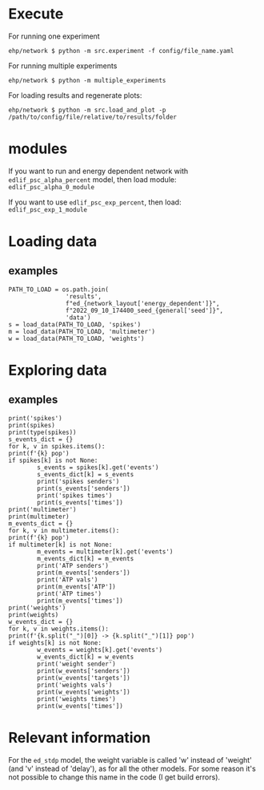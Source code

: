 # Execute
For running one experiment

```
ehp/network $ python -m src.experiment -f config/file_name.yaml
```

For running multiple experiments

```
ehp/network $ python -m multiple_experiments
```

For loading results and regenerate plots:
```
ehp/network $ python -m src.load_and_plot -p /path/to/config/file/relative/to/results/folder
```


# modules

If you want to run and energy dependent network with  `edlif_psc_alpha_percent`
model, then load module:  
`edlif_psc_alpha_0_module`

If you want to use `edlif_psc_exp_percent`, then load:  
`edlif_psc_exp_1_module`

# Loading data

## examples

```
PATH_TO_LOAD = os.path.join(
                'results',
                f"ed_{network_layout['energy_dependent']}",
                f"2022_09_10_174400_seed_{general['seed']}",
                'data')
s = load_data(PATH_TO_LOAD, 'spikes')
m = load_data(PATH_TO_LOAD, 'multimeter')
w = load_data(PATH_TO_LOAD, 'weights')
```

# Exploring data

## examples

```
print('spikes')
print(spikes)
print(type(spikes))
s_events_dict = {}
for k, v in spikes.items():
print(f'{k} pop')
if spikes[k] is not None:
        s_events = spikes[k].get('events')
        s_events_dict[k] = s_events
        print('spikes senders')
        print(s_events['senders'])
        print('spikes times')
        print(s_events['times'])
print('multimeter')
print(multimeter)
m_events_dict = {}
for k, v in multimeter.items():
print(f'{k} pop')
if multimeter[k] is not None:
        m_events = multimeter[k].get('events')
        m_events_dict[k] = m_events
        print('ATP senders')
        print(m_events['senders'])
        print('ATP vals')
        print(m_events['ATP'])
        print('ATP times')
        print(m_events['times'])
print('weights')
print(weights)
w_events_dict = {}
for k, v in weights.items():
print(f'{k.split("_")[0]} -> {k.split("_")[1]} pop')
if weights[k] is not None:
        w_events = weights[k].get('events')
        w_events_dict[k] = w_events
        print('weight sender')
        print(w_events['senders'])
        print(w_events['targets'])
        print('weights vals')
        print(w_events['weights'])
        print('weights times')
        print(w_events['times'])
```

# Relevant information

For the `ed_stdp` model, the weight variable is called 'w' instead of 'weight' 
(and 'v' instead of 'delay'), as for all the other models. For some reason it's not possible to change this 
name in the code (I get build errors).

